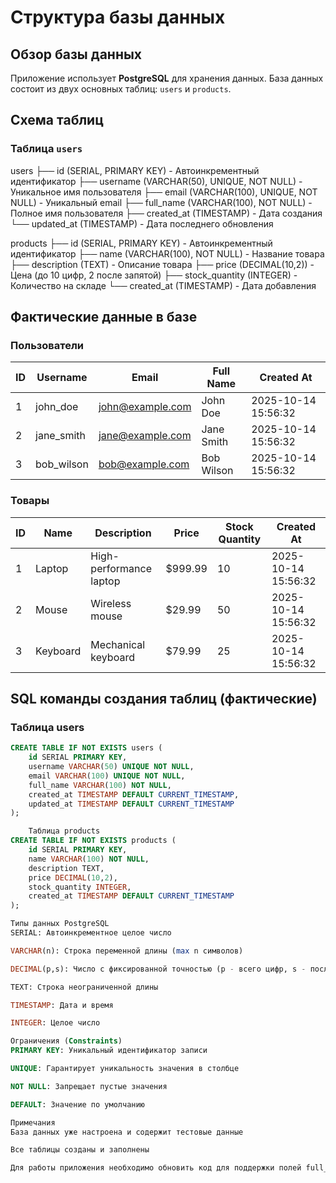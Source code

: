 # Структура базы данных

## Обзор базы данных

Приложение использует **PostgreSQL** для хранения данных. База данных состоит из двух основных таблиц: `users` и `products`.

## Схема таблиц

### Таблица `users`

users
├── id (SERIAL, PRIMARY KEY) - Автоинкрементный идентификатор
├── username (VARCHAR(50), UNIQUE, NOT NULL) - Уникальное имя пользователя
├── email (VARCHAR(100), UNIQUE, NOT NULL) - Уникальный email
├── full_name (VARCHAR(100), NOT NULL) - Полное имя пользователя
├── created_at (TIMESTAMP) - Дата создания
└── updated_at (TIMESTAMP) - Дата последнего обновления


products
├── id (SERIAL, PRIMARY KEY) - Автоинкрементный идентификатор
├── name (VARCHAR(100), NOT NULL) - Название товара
├── description (TEXT) - Описание товара
├── price (DECIMAL(10,2)) - Цена (до 10 цифр, 2 после запятой)
├── stock_quantity (INTEGER) - Количество на складе
└── created_at (TIMESTAMP) - Дата добавления



## Фактические данные в базе

### Пользователи
| ID | Username | Email | Full Name | Created At |
|----|----------|-------|-----------|------------|
| 1 | john_doe | john@example.com | John Doe | 2025-10-14 15:56:32 |
| 2 | jane_smith | jane@example.com | Jane Smith | 2025-10-14 15:56:32 |
| 3 | bob_wilson | bob@example.com | Bob Wilson | 2025-10-14 15:56:32 |

### Товары
| ID | Name | Description | Price | Stock Quantity | Created At |
|----|------|-------------|-------|----------------|------------|
| 1 | Laptop | High-performance laptop | $999.99 | 10 | 2025-10-14 15:56:32 |
| 2 | Mouse | Wireless mouse | $29.99 | 50 | 2025-10-14 15:56:32 |
| 3 | Keyboard | Mechanical keyboard | $79.99 | 25 | 2025-10-14 15:56:32 |

## SQL команды создания таблиц (фактические)

### Таблица users
```sql
CREATE TABLE IF NOT EXISTS users (
    id SERIAL PRIMARY KEY,
    username VARCHAR(50) UNIQUE NOT NULL,
    email VARCHAR(100) UNIQUE NOT NULL,
    full_name VARCHAR(100) NOT NULL,
    created_at TIMESTAMP DEFAULT CURRENT_TIMESTAMP,
    updated_at TIMESTAMP DEFAULT CURRENT_TIMESTAMP
);

    Таблица products
CREATE TABLE IF NOT EXISTS products (
    id SERIAL PRIMARY KEY,
    name VARCHAR(100) NOT NULL,
    description TEXT,
    price DECIMAL(10,2),
    stock_quantity INTEGER,
    created_at TIMESTAMP DEFAULT CURRENT_TIMESTAMP
);

Типы данных PostgreSQL
SERIAL: Автоинкрементное целое число

VARCHAR(n): Строка переменной длины (max n символов)

DECIMAL(p,s): Число с фиксированной точностью (p - всего цифр, s - после запятой)

TEXT: Строка неограниченной длины

TIMESTAMP: Дата и время

INTEGER: Целое число

Ограничения (Constraints)
PRIMARY KEY: Уникальный идентификатор записи

UNIQUE: Гарантирует уникальность значения в столбце

NOT NULL: Запрещает пустые значения

DEFAULT: Значение по умолчанию

Примечания
База данных уже настроена и содержит тестовые данные

Все таблицы созданы и заполнены

Для работы приложения необходимо обновить код для поддержки полей full_name и stock_quantity


